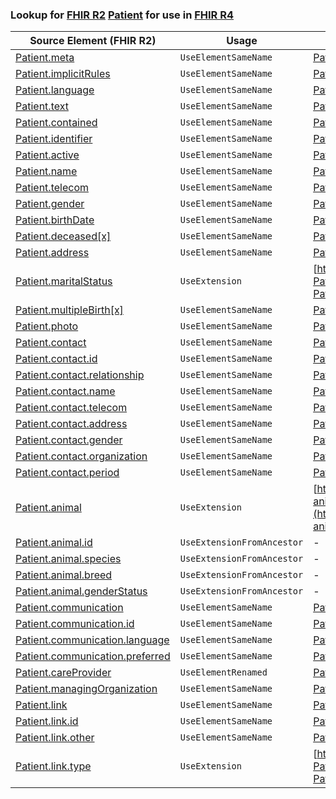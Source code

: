 ### Lookup for [FHIR R2](https://hl7.org/fhir/DSTU2/) [Patient](https://hl7.org/fhir/DSTU2/Patient.html) for use in [FHIR R4](https://hl7.org/fhir/R4/)

| Source Element (FHIR R2) | Usage | Target |
| -------------- | ----- | ------ |
| [Patient.meta](https://hl7.org/fhir/DSTU2/Patient.html#resource) | `UseElementSameName` | [Patient.meta](https://hl7.org/fhir/R4/Patient.html#resource) |
| [Patient.implicitRules](https://hl7.org/fhir/DSTU2/Patient.html#resource) | `UseElementSameName` | [Patient.implicitRules](https://hl7.org/fhir/R4/Patient.html#resource) |
| [Patient.language](https://hl7.org/fhir/DSTU2/Patient.html#resource) | `UseElementSameName` | [Patient.language](https://hl7.org/fhir/R4/Patient.html#resource) |
| [Patient.text](https://hl7.org/fhir/DSTU2/Patient.html#resource) | `UseElementSameName` | [Patient.text](https://hl7.org/fhir/R4/Patient.html#resource) |
| [Patient.contained](https://hl7.org/fhir/DSTU2/Patient.html#resource) | `UseElementSameName` | [Patient.contained](https://hl7.org/fhir/R4/Patient.html#resource) |
| [Patient.identifier](https://hl7.org/fhir/DSTU2/Patient.html#resource) | `UseElementSameName` | [Patient.identifier](https://hl7.org/fhir/R4/Patient.html#resource) |
| [Patient.active](https://hl7.org/fhir/DSTU2/Patient.html#resource) | `UseElementSameName` | [Patient.active](https://hl7.org/fhir/R4/Patient.html#resource) |
| [Patient.name](https://hl7.org/fhir/DSTU2/Patient.html#resource) | `UseElementSameName` | [Patient.name](https://hl7.org/fhir/R4/Patient.html#resource) |
| [Patient.telecom](https://hl7.org/fhir/DSTU2/Patient.html#resource) | `UseElementSameName` | [Patient.telecom](https://hl7.org/fhir/R4/Patient.html#resource) |
| [Patient.gender](https://hl7.org/fhir/DSTU2/Patient.html#resource) | `UseElementSameName` | [Patient.gender](https://hl7.org/fhir/R4/Patient.html#resource) |
| [Patient.birthDate](https://hl7.org/fhir/DSTU2/Patient.html#resource) | `UseElementSameName` | [Patient.birthDate](https://hl7.org/fhir/R4/Patient.html#resource) |
| [Patient.deceased[x]](https://hl7.org/fhir/DSTU2/Patient.html#resource) | `UseElementSameName` | [Patient.deceased[x]](https://hl7.org/fhir/R4/Patient.html#resource) |
| [Patient.address](https://hl7.org/fhir/DSTU2/Patient.html#resource) | `UseElementSameName` | [Patient.address](https://hl7.org/fhir/R4/Patient.html#resource) |
| [Patient.maritalStatus](https://hl7.org/fhir/DSTU2/Patient.html#resource) | `UseExtension` | [http://hl7.org/fhir/1.0/StructureDefinition/extension-Patient.maritalStatus](StructureDefinition-ext-R2-Patient.maritalStatus.html) |
| [Patient.multipleBirth[x]](https://hl7.org/fhir/DSTU2/Patient.html#resource) | `UseElementSameName` | [Patient.multipleBirth[x]](https://hl7.org/fhir/R4/Patient.html#resource) |
| [Patient.photo](https://hl7.org/fhir/DSTU2/Patient.html#resource) | `UseElementSameName` | [Patient.photo](https://hl7.org/fhir/R4/Patient.html#resource) |
| [Patient.contact](https://hl7.org/fhir/DSTU2/Patient.html#resource) | `UseElementSameName` | [Patient.contact](https://hl7.org/fhir/R4/Patient.html#resource) |
| [Patient.contact.id](https://hl7.org/fhir/DSTU2/Patient.html#resource) | `UseElementSameName` | [Patient.contact.id](https://hl7.org/fhir/R4/Patient.html#resource) |
| [Patient.contact.relationship](https://hl7.org/fhir/DSTU2/Patient.html#resource) | `UseElementSameName` | [Patient.contact.relationship](https://hl7.org/fhir/R4/Patient.html#resource) |
| [Patient.contact.name](https://hl7.org/fhir/DSTU2/Patient.html#resource) | `UseElementSameName` | [Patient.contact.name](https://hl7.org/fhir/R4/Patient.html#resource) |
| [Patient.contact.telecom](https://hl7.org/fhir/DSTU2/Patient.html#resource) | `UseElementSameName` | [Patient.contact.telecom](https://hl7.org/fhir/R4/Patient.html#resource) |
| [Patient.contact.address](https://hl7.org/fhir/DSTU2/Patient.html#resource) | `UseElementSameName` | [Patient.contact.address](https://hl7.org/fhir/R4/Patient.html#resource) |
| [Patient.contact.gender](https://hl7.org/fhir/DSTU2/Patient.html#resource) | `UseElementSameName` | [Patient.contact.gender](https://hl7.org/fhir/R4/Patient.html#resource) |
| [Patient.contact.organization](https://hl7.org/fhir/DSTU2/Patient.html#resource) | `UseElementSameName` | [Patient.contact.organization](https://hl7.org/fhir/R4/Patient.html#resource) |
| [Patient.contact.period](https://hl7.org/fhir/DSTU2/Patient.html#resource) | `UseElementSameName` | [Patient.contact.period](https://hl7.org/fhir/R4/Patient.html#resource) |
| [Patient.animal](https://hl7.org/fhir/DSTU2/Patient.html#resource) | `UseExtension` | [http://hl7.org/fhir/StructureDefinition/patient-animal](http://hl7.org/fhir/StructureDefinition/patient-animal) |
| [Patient.animal.id](https://hl7.org/fhir/DSTU2/Patient.html#resource) | `UseExtensionFromAncestor` | - |
| [Patient.animal.species](https://hl7.org/fhir/DSTU2/Patient.html#resource) | `UseExtensionFromAncestor` | - |
| [Patient.animal.breed](https://hl7.org/fhir/DSTU2/Patient.html#resource) | `UseExtensionFromAncestor` | - |
| [Patient.animal.genderStatus](https://hl7.org/fhir/DSTU2/Patient.html#resource) | `UseExtensionFromAncestor` | - |
| [Patient.communication](https://hl7.org/fhir/DSTU2/Patient.html#resource) | `UseElementSameName` | [Patient.communication](https://hl7.org/fhir/R4/Patient.html#resource) |
| [Patient.communication.id](https://hl7.org/fhir/DSTU2/Patient.html#resource) | `UseElementSameName` | [Patient.communication.id](https://hl7.org/fhir/R4/Patient.html#resource) |
| [Patient.communication.language](https://hl7.org/fhir/DSTU2/Patient.html#resource) | `UseElementSameName` | [Patient.communication.language](https://hl7.org/fhir/R4/Patient.html#resource) |
| [Patient.communication.preferred](https://hl7.org/fhir/DSTU2/Patient.html#resource) | `UseElementSameName` | [Patient.communication.preferred](https://hl7.org/fhir/R4/Patient.html#resource) |
| [Patient.careProvider](https://hl7.org/fhir/DSTU2/Patient.html#resource) | `UseElementRenamed` | [Patient.generalPractitioner](https://hl7.org/fhir/R4/Patient.html#resource) |
| [Patient.managingOrganization](https://hl7.org/fhir/DSTU2/Patient.html#resource) | `UseElementSameName` | [Patient.managingOrganization](https://hl7.org/fhir/R4/Patient.html#resource) |
| [Patient.link](https://hl7.org/fhir/DSTU2/Patient.html#resource) | `UseElementSameName` | [Patient.link](https://hl7.org/fhir/R4/Patient.html#resource) |
| [Patient.link.id](https://hl7.org/fhir/DSTU2/Patient.html#resource) | `UseElementSameName` | [Patient.link.id](https://hl7.org/fhir/R4/Patient.html#resource) |
| [Patient.link.other](https://hl7.org/fhir/DSTU2/Patient.html#resource) | `UseElementSameName` | [Patient.link.other](https://hl7.org/fhir/R4/Patient.html#resource) |
| [Patient.link.type](https://hl7.org/fhir/DSTU2/Patient.html#resource) | `UseExtension` | [http://hl7.org/fhir/1.0/StructureDefinition/extension-Patient.link.type](StructureDefinition-ext-R2-Patient.li.type.html) |
